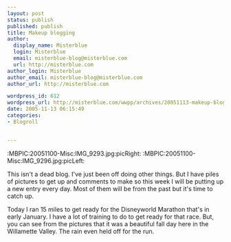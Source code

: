 ```yaml
---
layout: post
status: publish
published: publish
title: Makeup blogging
author:
  display_name: Misterblue
  login: Misterblue
  email: misterblue-blog@misterblue.com
  url: http://misterblue.com
author_login: Misterblue
author_email: misterblue-blog@misterblue.com
author_url: http://misterblue.com

wordpress_id: 612
wordpress_url: http://misterblue.com/wwpp/archives/20051113-makeup-blogging
date: 2005-11-13 06:15:49
categories:
- Blogroll


---
```

:MBPIC:20051100-Misc:IMG_9293.jpg:picRight:
:MBPIC:20051100-Misc:IMG_9296.jpg:picLeft:
<p>
This isn't a dead blog.  I've just been off doing other things.
But I have piles of pictures to get up and comments to make so this week I will be putting up a
new entry every day.  Most of them will be from the past but it's time to catch up.
</p>
<p>
Today I ran 15 miles to get ready for the
Disneyworld Marathon
that's in early January.
I have a lot of training to do to get ready for that race.
But, you can see from the pictures that it was a beautiful fall day
here in the Willamette Valley.  The rain even held off for the run.
</p>

